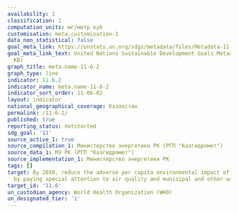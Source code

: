 ```yaml
---
availability: 1
classification: 1
computation_units: мг/метр куб
customisation: meta.customisation-1
data_non_statistical: false
goal_meta_link: https://unstats.un.org/sdgs/metadata/files/Metadata-11-06-02.pdf
goal_meta_link_text: United Nations Sustainable Development Goals Metadata (PDF 211
  KB)
graph_title: meta.name-11-6-2
graph_type: line
indicator: 11.6.2
indicator_name: meta.name-11-6-2
indicator_sort_order: 11-06-02
layout: indicator
national_geographical_coverage: Казахстан
permalink: /11-6-2/
published: true
reporting_status: notstarted
sdg_goal: '11'
source_active_1: true
source_compilation_1: Министерство энергетики РК (РГП "Казгидромет")
source_data_1: МЭ РК (РГП "Казгидромет")
source_implementation_1: Министерство энергетики РК
tags: []
target: By 2030, reduce the adverse per capita environmental impact of cities, including
  by paying special attention to air quality and municipal and other waste management.
target_id: '11.6'
un_custodian_agency: World Health Organization (WHO)
un_designated_tier: '1'
---
```

